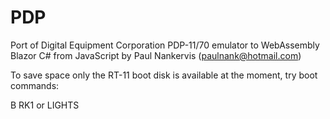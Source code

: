 # PDP
Port of Digital Equipment Corporation PDP-11/70 emulator to WebAssembly Blazor C# from JavaScript by Paul Nankervis (paulnank@hotmail.com)

To save space only the RT-11 boot disk is available at the moment, try boot commands:

  B RK1
  or
  LIGHTS
